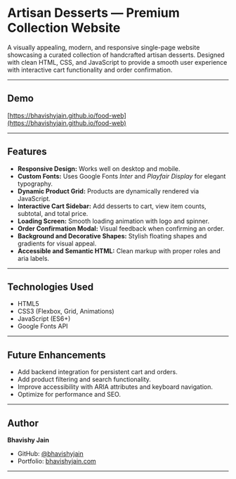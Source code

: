 # Artisan Desserts — Premium Collection Website

A visually appealing, modern, and responsive single-page website showcasing a curated collection of handcrafted artisan desserts. Designed with clean HTML, CSS, and JavaScript to provide a smooth user experience with interactive cart functionality and order confirmation.

---

## Demo

[https://bhavishyjain.github.io/food-web](https://bhavishyjain.github.io/food-web)

---

## Features

- **Responsive Design:** Works well on desktop and mobile.
- **Custom Fonts:** Uses Google Fonts _Inter_ and _Playfair Display_ for elegant typography.
- **Dynamic Product Grid:** Products are dynamically rendered via JavaScript.
- **Interactive Cart Sidebar:** Add desserts to cart, view item counts, subtotal, and total price.
- **Loading Screen:** Smooth loading animation with logo and spinner.
- **Order Confirmation Modal:** Visual feedback when confirming an order.
- **Background and Decorative Shapes:** Stylish floating shapes and gradients for visual appeal.
- **Accessible and Semantic HTML:** Clean markup with proper roles and aria labels.

---

## Technologies Used

- HTML5
- CSS3 (Flexbox, Grid, Animations)
- JavaScript (ES6+)
- Google Fonts API

---

## Future Enhancements

- Add backend integration for persistent cart and orders.
- Add product filtering and search functionality.
- Improve accessibility with ARIA attributes and keyboard navigation.
- Optimize for performance and SEO.

---

## Author

**Bhavishy Jain**

- GitHub: [@bhavishyjain](https://github.com/bhavishyjain)
- Portfolio: [bhavishyjain.com](https://bhavishyjain.vercel.app/)

---
